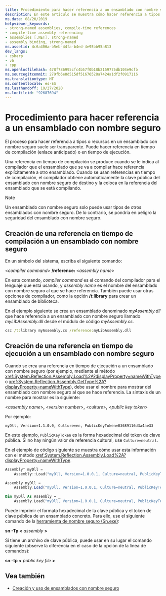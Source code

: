 ```yaml
---
title: Procedimiento para hacer referencia a un ensamblado con nombre seguro
description: En este artículo se muestra cómo hacer referencia a tipos o recursos en un ensamblado .NET con nombre seguro, en tiempo de compilación o en tiempo de ejecución.
ms.date: 08/20/2019
helpviewer_keywords:
- strong-named assemblies, compile-time references
- compile-time assembly referencing
- assemblies [.NET], strong-named
- assembly binding, strong-named
ms.assetid: 4c6a406a-b5eb-44fa-b4ed-4e95bb95a813
dev_langs:
- csharp
- vb
- cpp
ms.openlocfilehash: 478f786995cfc4b57f0b18b2159775db104e9cfb
ms.sourcegitcommit: 279fb6e8d515df51676528a7424a1df2f0917116
ms.translationtype: HT
ms.contentlocale: es-ES
ms.lasthandoff: 10/27/2020
ms.locfileid: "92687694"
---
```

# <a name="how-to-reference-a-strong-named-assembly"></a>Procedimiento para hacer referencia a un ensamblado con nombre seguro
El proceso para hacer referencia a tipos o recursos en un ensamblado con nombre seguro suele ser transparente. Puede hacer referencia en tiempo de compilación (enlace anticipado) o en tiempo de ejecución.  
  
Una referencia en tiempo de compilación se produce cuando se le indica al compilador que el ensamblado que se va a compilar hace referencia explícitamente a otro ensamblado. Cuando se usan referencias en tiempo de compilación, el compilador obtiene automáticamente la clave pública del ensamblado con nombre seguro de destino y la coloca en la referencia del ensamblado que se está compilando.
  
> [!NOTE]
> Un ensamblado con nombre seguro solo puede usar tipos de otros ensamblados con nombre seguro. De lo contrario, se pondría en peligro la seguridad del ensamblado con nombre seguro.  
  
## <a name="make-a-compile-time-reference-to-a-strong-named-assembly"></a>Creación de una referencia en tiempo de compilación a un ensamblado con nombre seguro  

En un símbolo del sistema, escriba el siguiente comando:  

\<*compiler command*> **/reference:** \<*assembly name*>  

En este comando, *compiler command* es el comando del compilador para el lenguaje que está usando, y *assembly name* es el nombre del ensamblado con nombre seguro al que se hace referencia. También puede usar otras opciones de compilador, como la opción **/t:library** para crear un ensamblado de biblioteca.  

En el ejemplo siguiente se crea un ensamblado denominado *myAssembly.dll* que hace referencia a un ensamblado con nombre seguro llamado *myLibAssembly.dll* desde el módulo de código *myAssembly.cs*.  

```cmd
csc /t:library myAssembly.cs /reference:myLibAssembly.dll  
```  

## <a name="make-a-run-time-reference-to-a-strong-named-assembly"></a>Creación de una referencia en tiempo de ejecución a un ensamblado con nombre seguro  
  
Cuando se crea una referencia en tiempo de ejecución a un ensamblado con nombre seguro (por ejemplo, mediante el método <xref:System.Reflection.Assembly.Load%2A?displayProperty=nameWithType> o <xref:System.Reflection.Assembly.GetType%2A?displayProperty=nameWithType>), debe usar el nombre para mostrar del ensamblado con nombre seguro al que se hace referencia. La sintaxis de un nombre para mostrar es la siguiente:  

\<*assembly name*>**,** \<*version number*>**,** \<*culture*>**,** \<*public key token*>  

Por ejemplo:  

```console
myDll, Version=1.1.0.0, Culture=en, PublicKeyToken=03689116d3a4ae33
```  

En este ejemplo, `PublicKeyToken` es la forma hexadecimal del token de clave pública. Si no hay ningún valor de referencia cultural, use `Culture=neutral`.  

En el ejemplo de código siguiente se muestra cómo usar esta información con el método <xref:System.Reflection.Assembly.Load%2A?displayProperty=nameWithType>.  

```cpp
Assembly^ myDll =
    Assembly::Load("myDll, Version=1.0.0.1, Culture=neutral, PublicKeyToken=9b35aa32c18d4fb1");
```

```csharp
Assembly myDll =
    Assembly.Load("myDll, Version=1.0.0.1, Culture=neutral, PublicKeyToken=9b35aa32c18d4fb1");
```

```vb
Dim myDll As Assembly = _
    Assembly.Load("myDll, Version=1.0.0.1, Culture=neutral, PublicKeyToken=9b35aa32c18d4fb1")
```

Puede imprimir el formato hexadecimal de la clave pública y el token de clave pública de un ensamblado concreto. Para ello, use el siguiente comando de la [herramienta de nombre seguro (Sn.exe)](../../framework/tools/sn-exe-strong-name-tool.md):  

**sn -Tp \<** *assembly* **>**  

Si tiene un archivo de clave pública, puede usar en su lugar el comando siguiente (observe la diferencia en el caso de la opción de la línea de comandos):  

**sn -tp \<** *public key file* **>**  

## <a name="see-also"></a>Vea también

- [Creación y uso de ensamblados con nombre seguro](create-use-strong-named.md)
